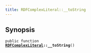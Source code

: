 ```yaml
---
title: RDFComplexLiteral::__toString
---
```


## Synopsis

<code>public function <b><a href="RDFComplexLiteral">RDFComplexLiteral</a>::__toString</b>()</code>

